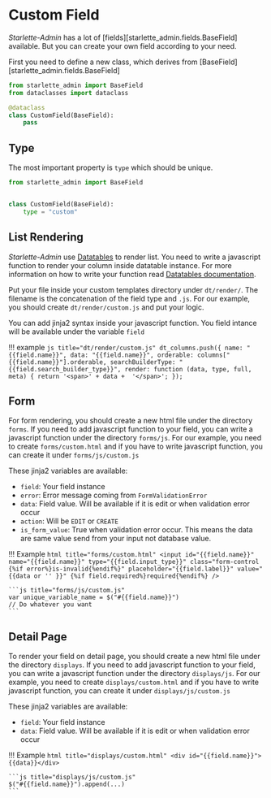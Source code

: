 # Custom Field

*Starlette-Admin* has a lot of [fields][starlette_admin.fields.BaseField] available. But you can create your own field
according to your need.

First you need to define a new class, which derives from [BaseField][starlette_admin.fields.BaseField]

```python
from starlette_admin import BaseField
from dataclasses import dataclass

@dataclass
class CustomField(BaseField):
    pass
```

## Type

The most important property is `type` which should be unique.

```python
from starlette_admin import BaseField


class CustomField(BaseField):
    type = "custom"
```

## List Rendering

*Starlette-Admin* use [Datatables](https://datatables.net/) to render list. You need to write a javascript function to
render your column inside datatable instance. For more information on how to write your function
read [Datatables documentation](https://datatables.net/reference/option/columns.render).

Put your file inside your custom templates directory under `dt/render/`. The filename is the concatenation of
the field type and `.js`. For our example, you should create `dt/render/custom.js` and put your logic.

You can add jinja2 syntax inside your javascript function. You field intance will be available under the variable `field`

!!! example
    ```js title="dt/render/custom.js"
    dt_columns.push({
        name: "{{field.name}}",
        data: "{{field.name}}",
        orderable: columns["{{field.name}}"].orderable,
        searchBuilderType: "{{field.search_builder_type}}",
        render: function (data, type, full, meta) {
        return '<span>' + data +  '</span>';
    });
    ```
## Form

For form rendering, you should create a new html file under the directory `forms`. If you
need to add javascript function to your field, you can write a javascript function under the directory  `forms/js`.
For our example, you need to create `forms/custom.html` and if you have to write javascript function, you can
create it under `forms/js/custom.js`

These jinja2 variables are available:

* `field`: Your field instance
* `error`: Error message coming from `FormValidationError`
* `data`: Field value. Will be available if it is edit or when validation error occur
* `action`: Will be `EDIT` or `CREATE`
* `is_form_value`: True when validation error occur. This means the data are same value send 
from your input not database value.

!!! Example
    ```html title="forms/custom.html"
    <input id="{{field.name}}" name="{{field.name}}" type="{{field.input_type}}" class="form-control {%if error%}is-invalid{%endif%}"
        placeholder="{{field.label}}" value="{{data or '' }}" {%if field.required%}required{%endif%} />
    ```

    ```js title="forms/js/custom.js"
    var unique_variable_name = $("#{{field.name}}")
    // Do whatever you want
    ```

## Detail Page

To render your field on detail page, you should create a new html file under the directory `displays`. If you
need to add javascript function to your field, you can write a javascript function under the directory  `displays/js`.
For our example, you need to create `displays/custom.html` and if you have to write javascript function, you can
create it under `displays/js/custom.js`

These jinja2 variables are available:

* `field`: Your field instance
* `data`: Field value. Will be available if it is edit or when validation error occur


!!! Example
    ```html title="displays/custom.html"
    <div id="{{field.name}}">{{data}}</div>
    ```

    ```js title="displays/js/custom.js"
    $("#{{field.name}}").append(...)
    ```

